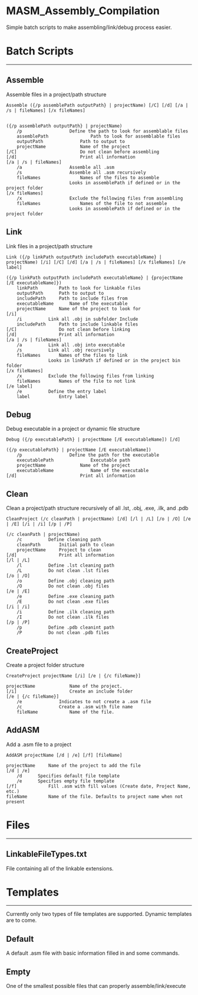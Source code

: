 # MASM_Assembly_Compilation
Simple batch scripts to make assembling/link/debug process easier.


# Batch Scripts
---
## Assemble
Assemble files in a project/path structure

```
Assemble ({/p assemblePath outputPath} | projectName) [/C] [/d] [/a | /s | fileNames] [/x fileNames]


({/p assemblePath outputPath} | projectName)
	/p					Define the path to look for assemblable files
	assemblePath				Path to look for assemblable files
	outputPath				Path to output to
	projectName				Name of the project
[/C]						Do not clean before assembling
[/d]						Print all information
[/a | /s | fileNames]
	/a					Assemble all .asm
	/s					Assemble all .asm recursively
	fileNames				Names of the files to assemble
						Looks in assemblePath if defined or in the project folder
[/x fileNames]
	/x					Exclude the following files from assembling
	fileNames				Names of the file to not assemble
						Looks in assemblePath if defined or in the project folder
```

## Link
Link files in a project/path structure

```
Link ({/p linkPath outputPath includePath executableName} | projectName) [/i] [/C] [/d] [/a | /s | fileNames] [/x fileNames] [/e label]

({/p linkPath outputPath includePath executableName} | {projectName [/E executableName]})
	linkPath		Path to look for linkable files
	outputPath		Path to output to
	includePath		Path to include files from
	executableName		Name of the executable
	projectName		Name of the project to look for
[/i]
	/i			Link all .obj in subfolder Include
	includePath		Path to include linkable files
[/C]				Do not clean before linking
[/d]				Print all information
[/a | /s | fileNames]
	/a			Link all .obj into executable
	/s			Link all .obj recursively
	fileNames		Names of the files to link
				Looks in linkPath if defined or in the project bin folder
[/x fileNames]
	/x			Exclude the following files from linking
	fileNames		Names of the file to not link
[/e label]
	/e			Define the entry label
	label			Entry label
```
## Debug
Debug executable in a project or dynamic file structure

```
Debug ({/p executablePath} | projectName [/E executableName]) [/d]

({/p executablePath} | projectName [/E executableName])
	/p					Define the path for the executable
	executablePath				Executable path
	projectName				Name of the project
	executableName				Name of the executable
[/d]						Print all information
```

## Clean
Clean a project/path structure recursively of all .lst, .obj, .exe, .ilk, and .pdb

```
CleanProject (/c cleanPath | projectName) [/d] [/l | /L] [/o | /O] [/e | /E] [/i | /i] [/p | /P]

(/c cleanPath | projectName)
	/c			Define cleaning path
	cleanPath		Initial path to clean
	projectName		Project to clean		
[/d]				Print all information
[/l | /L]			
	/l			Define .lst cleaning path
	/L			Do not clean .lst files
[/o | /O]			
	/o			Define .obj cleaning path
	/O			Do not clean .obj files
[/e | /E]			
	/e			Define .exe cleaning path
	/E			Do not clean .exe files
[/i | /i]			
	/i			Define .ilk cleaning path
	/I			Do not clean .ilk files
[/p | /P]			
	/p			Define .pdb cleanint path
	/P			Do not clean .pdb files	
```

## CreateProject
Create a project folder structure

```
CreateProject projectName [/i] [/e | {/c fileName}]

projectName				Name of the project.
[/i]					Create an include folder
[/e | {/c fileName}]		
	/e				Indicates to not create a .asm file
	/c				Create a .asm with file name
	fileName			Name of the file.
```
## AddASM
Add a .asm file to a project

```
AddASM projectName [/d | /e] [/f] [fileName]

projectName		Name of the project to add the file
[/d | /e]
	/d		Specifies default file template
	/e		Specifies empty file template
[/f]			Fill .asm with fill values (Create date, Project Name, etc.)
fileName		Name of the file. Defaults to project name when not present
```

# Files
---
## LinkableFileTypes.txt
File containing all of the linkable extensions.

# Templates
---
  Currently only two types of file templates are supported. Dynamic templates are to come.

## Default
  A default .asm file with basic information filled in and some commands.

## Empty
  One of the smallest possible files that can properly assemble/link/execute
